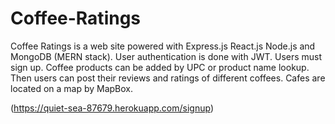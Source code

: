 # Coffee-Ratings
Coffee Ratings is a web site powered with Express.js React.js Node.js and MongoDB (MERN stack). User authentication is done with JWT. Users must sign up. Coffee products can be added by UPC or product name lookup. Then users can post their reviews and ratings of different coffees. Cafes are located on a map by MapBox.

(https://quiet-sea-87679.herokuapp.com/signup)
